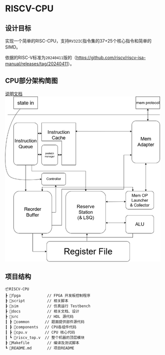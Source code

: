 # RISCV-CPU
## 设计目标
实现一个简单的RISC-CPU，支持`RV32IC`指令集的37+25个核心指令和简单的SIMD。

依据的RISC-V标准为`20240411`版的（<https://github.com/riscv/riscv-isa-manual/releases/tag/20240411>）。

## CPU部分架构简图
[说明文档](docs/design.md)
![pic](docs/design.png)

## 项目结构
```
📦RISCV-CPU
┣ 📂fpga            // FPGA 开发板控制程序
┣ 📂script          // 相关脚本
┣ 📂sim             // 仿真运行 Testbench
┣ 📂docs            // 相关文档、设计
┣ 📂src             // HDL 源代码
┃ ┣ 📂common       // 题面提供部件源代码
┃ ┣ 📂components   // CPU各组件代码
┃ ┣ 📜cpu.v        // CPU 核心代码
┃ ┗ 📜riscv_top.v  // 整个机器的顶层模块
┣ 📜Makefile        // 编译及测试脚本
┗ 📜README.md       // 项目README
```